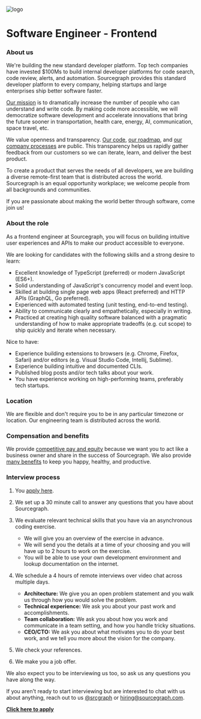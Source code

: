 ![logo](https://sourcegraph.com/.assets/img/sourcegraph-light-head-logo.svg)

# Software Engineer - Frontend

### About us

We're building the new standard developer platform. Top tech companies have invested \$100Ms to build internal developer platforms for code search, code review, alerts, and automation. Sourcegraph provides this standard developer platform to every company, helping startups and large enterprises ship better software faster.

[Our mission](https://sourcegraph.com/plan) is to dramatically increase the number of people who can understand and write code. By making code more accessible, we will democratize software development and accelerate innovations that bring the future sooner in transportation, health care, energy, AI, communication, space travel, etc.

We value openness and transparency. [Our code](https://github.com/sourcegraph/sourcegraph), [our roadmap](https://about.sourcegraph.com/direction), and [our company processes](https://about.sourcegraph.com/company/open_source_open_company) are public. This transparency helps us rapidly gather feedback from our customers so we can iterate, learn, and deliver the best product.

To create a product that serves the needs of all developers, we are building a diverse remote-first team that is distributed across the world. Sourcegraph is an equal opportunity workplace; we welcome people from all backgrounds and communities.

If you are passionate about making the world better through software, come join us!

### About the role

As a frontend engineer at Sourcegraph, you will focus on building intuitive user experiences and APIs to make our product accessible to everyone.

We are looking for candidates with the following skills and a strong desire to learn:

- Excellent knowledge of TypeScript (preferred) or modern JavaScript (ES6+).
- Solid understanding of JavaScript's concurrency model and event loop.
- Skilled at building single page web apps (React preferred) and HTTP APIs (GraphQL, Go preferred).
- Experienced with automated testing (unit testing, end-to-end testing).
- Ability to communicate clearly and empathetically, especially in writing.
- Practiced at creating high quality software balanced with a pragmatic understanding of how to make appropriate tradeoffs (e.g. cut scope) to ship quickly and iterate when necessary.

Nice to have:

- Experience building extensions to browsers (e.g. Chrome, Firefox, Safari) and/or editors (e.g. Visual Studio Code, Intellij, Sublime).
- Experience building intuitive and documented CLIs.
- Published blog posts and/or tech talks about your work.
- You have experience working on high-performing teams, preferably tech startups.

### Location

We are flexible and don't require you to be in any particular timezone or location. Our engineering team is distributed across the world.

### Compensation and benefits

We provide [competitive pay and equity](https://about.sourcegraph.com/handbook/people-ops/compensation) because we want you to act like a business owner and share in the success of Sourcegraph. We also provide [many benefits](https://about.sourcegraph.com/handbook/people-ops/benefits-and-perks) to keep you happy, healthy, and productive.

### Interview process

1.  You [apply here]().
1.  We set up a 30 minute call to answer any questions that you have about Sourcegraph.
1.  We evaluate relevant technical skills that you have via an asynchronous coding exercise.

    - We will give you an overview of the exercise in advance.
    - We will send you the details at a time of your choosing and you will have up to 2 hours to work on the exercise.
    - You will be able to use your own development environment and lookup documentation on the internet.

1.  We schedule a 4 hours of remote interviews over video chat across multiple days.
    - **Architecture:** We give you an open problem statement and you walk us through how you would solve the problem.
    - **Technical experience:** We ask you about your past work and accomplishments.
    - **Team collaboration:** We ask you about how you work and communicate in a team setting, and how you handle tricky situations.
    - **CEO/CTO:** We ask you about what motivates you to do your best work, and we tell you more about the vision for the company.
1.  We check your references.
1.  We make you a job offer.

We also expect you to be interviewing us too, so ask us any questions you have along the way.

If you aren't ready to start interviewing but are interested to chat with us about anything, reach out to us [@srcgraph](https://twitter.com/srcgraph) or hiring@sourcegraph.com.

**[Click here to apply]()**
